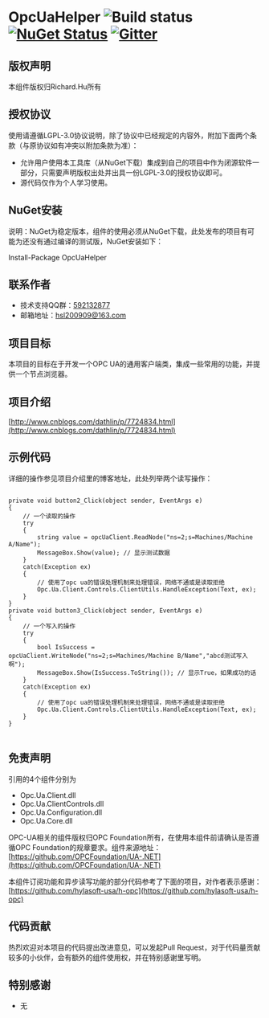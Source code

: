 # OpcUaHelper ![Build status](https://ci.appveyor.com/api/projects/status/oajkgccisoe98gip?svg=true) [![NuGet Status](https://img.shields.io/nuget/v/OpcUaHelper.svg)](https://www.nuget.org/packages/OpcUaHelper/) [![Gitter](https://badges.gitter.im/Join%20Chat.svg)](http://shang.qq.com/wpa/qunwpa?idkey=2278cb9c2e0c04fc305c43e41acff940499a34007dfca9e83a7291e726f9c4e8)

## 版权声明
本组件版权归Richard.Hu所有
## 授权协议
使用请遵循LGPL-3.0协议说明，除了协议中已经规定的内容外，附加下面两个条款（与原协议如有冲突以附加条款为准）：

* 允许用户使用本工具库（从NuGet下载）集成到自己的项目中作为闭源软件一部分，只需要声明版权出处并出具一份LGPL-3.0的授权协议即可。
* 源代码仅作为个人学习使用。

## NuGet安装
说明：NuGet为稳定版本，组件的使用必须从NuGet下载，此处发布的项目有可能为还没有通过编译的测试版，NuGet安装如下：

Install-Package OpcUaHelper

## 联系作者
* 技术支持QQ群：[592132877](http://shang.qq.com/wpa/qunwpa?idkey=2278cb9c2e0c04fc305c43e41acff940499a34007dfca9e83a7291e726f9c4e8)
* 邮箱地址：hsl200909@163.com

## 项目目标
本项目的目标在于开发一个OPC UA的通用客户端类，集成一些常用的功能，并提供一个节点浏览器。

## 项目介绍
[http://www.cnblogs.com/dathlin/p/7724834.html](http://www.cnblogs.com/dathlin/p/7724834.html)

## 示例代码
详细的操作参见项目介绍里的博客地址，此处列举两个读写操作：
<pre>
<code>
private void button2_Click(object sender, EventArgs e)
{
    // 一个读取的操作
    try
    {
        string value = opcUaClient.ReadNode<string>("ns=2;s=Machines/Machine A/Name");
        MessageBox.Show(value); // 显示测试数据
    }
    catch(Exception ex)
    {
        // 使用了opc ua的错误处理机制来处理错误，网络不通或是读取拒绝
        Opc.Ua.Client.Controls.ClientUtils.HandleException(Text, ex);
    }
}
private void button3_Click(object sender, EventArgs e)
{
    // 一个写入的操作
    try
    {
        bool IsSuccess = opcUaClient.WriteNode("ns=2;s=Machines/Machine B/Name","abcd测试写入啊");
        MessageBox.Show(IsSuccess.ToString()); // 显示True，如果成功的话
    }
    catch(Exception ex)
    {
        // 使用了opc ua的错误处理机制来处理错误，网络不通或是读取拒绝
        Opc.Ua.Client.Controls.ClientUtils.HandleException(Text, ex);
    }
}
</code>
</pre>

## 免责声明
引用的4个组件分别为

* Opc.Ua.Client.dll
* Opc.Ua.ClientControls.dll
* Opc.Ua.Configuration.dll
* Opc.Ua.Core.dll

OPC-UA相关的组件版权归OPC Foundation所有，在使用本组件前请确认是否遵循OPC Foundation的规章要求。组件来源地址：[https://github.com/OPCFoundation/UA-.NET](https://github.com/OPCFoundation/UA-.NET)

本组件订阅功能和异步读写功能的部分代码参考了下面的项目，对作者表示感谢：
[https://github.com/hylasoft-usa/h-opc](https://github.com/hylasoft-usa/h-opc)

## 代码贡献
热烈欢迎对本项目的代码提出改进意见，可以发起Pull Request，对于代码量贡献较多的小伙伴，会有额外的组件使用权，并在特别感谢里写明。

## 特别感谢
* 无
